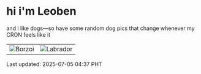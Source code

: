 # hi i'm Leoben

and i like dogs—so have some random dog pics that change whenever my CRON feels like it

|  |  |
|--------|----------|
| ![Borzoi](https://random-dog-vercel.vercel.app/api/random-borzoi?v=1751661443) | ![Labrador](https://random-dog-vercel.vercel.app/api/random-labrador?v=1751661443) |

Last updated: 2025-07-05 04:37 PHT
